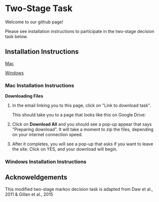 # Two-Stage Task 

Welcome to our github page! 

Please see installation instructions to participate in the two-stage decision task below.


## Installation Instructions

[Mac](#mac-installation-instructions)

[Windows](#windows-installation-instructions)

### Mac Installation Instructions

__Downloading Files__
1. In the email linking you to this page, click on "Link to download task".

    This should take you to a page that looks like this on Google Drive:

2. Click on **Download All** and you should see a pop-up appear that says "Preparing download". It will take a moment to zip the files, depending on your internet connection speed.

3. After it completes, you will see a pop-up that asks if you want to leave the site. Click on YES, and your download will begin.


### Windows Installation Instructions




## Acknoweldgements
This modified two-stage markov decision task is adapted from Daw et al., 2011 &amp; Gillan et al., 2015

